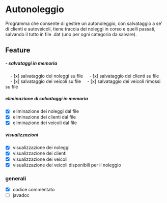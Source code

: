 # Autonoleggio
Programma che consente di gestire un autonoleggio, con salvataggio a se' di clienti e autoveicoli, tiene traccia dei noleggi in corso e quelli passati, salvando il tutto in file .dat (uno per ogni categoria da salvare).
## Feature

##### - salvataggi in memoria
&nbsp;&nbsp;&nbsp;&nbsp;- [x] salvataggio dei noleggi su file
&nbsp;&nbsp;&nbsp;&nbsp;- [x] salvataggio dei clienti su file
&nbsp;&nbsp;&nbsp;&nbsp;- [x] salvataggio dei veicoli su file
&nbsp;&nbsp;&nbsp;&nbsp;- [x] salvataggio dei veicoli rimossi su file
##### eliminazione di salvataggi in memoria
- [x] eliminazione dei noleggi dal file
- [x] eliminazione dei clienti dal file
- [x] eliminazione dei veicoli dal file
##### visualizzazioni
- [x] visualizzazione dei noleggi
- [x] visualizzazione dei clienti
- [x] visualizzazione dei veicoli
- [x] visualizzazione dei veicoli disponibili per il noleggio
### generali
- [x] codice commentato
- [ ] javadoc

